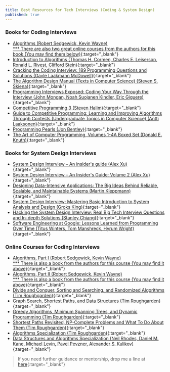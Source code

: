 ```yaml
---
title: Best Resources for Tech Interviews (Coding & System Design)
published: true
---
```


### Books for Coding Interviews

* [Algorithms (Robert Sedgewick, Kevin Wayne)<br/>*** There are also two great online courses from the authors for this book (You may find them below)](https://amzn.to/3c010Dj){:target="_blank"}
* [Introduction to Algorithms (Thomas H. Cormen, Charles E. Leiserson, Ronald L. Rivest, Clifford Stein)](https://amzn.to/3K7tHek){:target="_blank"}
* [Cracking the Coding Interview: 189 Programming Questions and Solutions (Gayle Laakmann McDowell)](https://amzn.to/3QxnUkt){:target="_blank"}
* [The Algorithm Design Manual (Texts in Computer Science) (Steven S. Skiena)](https://amzn.to/3C9gpMn){:target="_blank"}
* [Programming Interviews Exposed: Coding Your Way Through the Interview (John Mongan, Noah Suojanen Kindler, Eric Giguere)](https://amzn.to/3w61jmU){:target="_blank"}
* [Competitive Programming 3 (Steven Halim)](https://amzn.to/3zZLxeE){:target="_blank"}
* [Guide to Competitive Programming: Learning and Improving Algorithms Through Contests (Undergraduate Topics in Computer Science) (Antti Laaksonen)](https://amzn.to/3Ca30U6){:target="_blank"}
* [Programming Pearls (Jon Bentley)](https://amzn.to/3K1FfzF){:target="_blank"}
* [The Art of Computer Programming, Volumes 1-4A Boxed Set (Donald E. Knuth)](https://amzn.to/3Qz6Yu6){:target="_blank"}

### Books for System Design Interviews

* [System Design Interview – An insider's guide (Alex Xu)](https://amzn.to/3QRGLGy){:target="_blank"}
* [System Design Interview – An Insider's Guide: Volume 2 (Alex Xu)](https://amzn.to/3Pv7oju){:target="_blank"}
* [Designing Data-Intensive Applications: The Big Ideas Behind Reliable, Scalable, and Maintainable Systems (Martin Kleppmann)](https://amzn.to/3Auxmjb){:target="_blank"}
* [System Design Interview: Mastering Basic Introduction to System Analysis and Design (Groks King)](https://amzn.to/3QwPhuT){:target="_blank"}
* [Hacking the System Design Interview: Real Big Tech Interview Questions and In-depth Solutions (Stanley Chiang)](https://amzn.to/3C8rygo){:target="_blank"}
* [Software Engineering at Google: Lessons Learned from Programming Over Time (Titus Winters, Tom Manshreck, Hyrum Wright)](https://amzn.to/3CdguP4){:target="_blank"}

### Online Courses for Coding Interviews

* [Algorithms, Part I (Robert Sedgewick, Kevin Wayne)<br/>*** There is also a book from the authors for this course (You may find it above)](https://imp.i384100.net/YgaNNe){:target="_blank"}
* [Algorithms, Part II (Robert Sedgewick, Kevin Wayne)<br/>*** There is also a book from the authors for this course (You may find it above)](https://imp.i384100.net/LPN22V){:target="_blank"}
* [Divide and Conquer, Sorting and Searching, and Randomized Algorithms (Tim Roughgarden)](https://imp.i384100.net/DVN335){:target="_blank"}
* [Graph Search, Shortest Paths, and Data Structures (Tim Roughgarden)](https://imp.i384100.net/9WYEE4){:target="_blank"}
* [Greedy Algorithms, Minimum Spanning Trees, and Dynamic Programming (Tim Roughgarden)](https://imp.i384100.net/jWLmmM){:target="_blank"}
* [Shortest Paths Revisited, NP-Complete Problems and What To Do About Them (Tim Roughgarden)](https://imp.i384100.net/P0DbVj){:target="_blank"}
* [Algorithms Specialization (Tim Roughgarden)](https://imp.i384100.net/x9GZ5y){:target="_blank"}
* [Data Structures and Algorithms Specialization (Neil Rhodes, Daniel M. Kane, Michael Levin, Pavel Pevzner, Alexander S. Kulikov)](https://imp.i384100.net/qnjyxg){:target="_blank"}

  
> If you need further guidance or mentorship, drop me a line at [here](mailto:serhatgiydiren@gmail.com){:target="_blank"}
